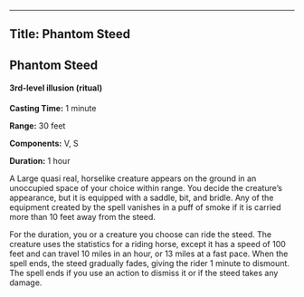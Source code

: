 -------------------------
Title: Phantom Steed
-------------------------

## Phantom Steed

#### 3rd-level illusion (ritual)


**Casting Time:** 1 minute 

**Range:** 30 feet

**Components:** V, S

**Duration:**
1 hour


A Large quasi real, horselike creature appears on the ground in an
unoccupied space of your choice within range. You decide the creature’s
appearance, but it is equipped with a saddle, bit, and bridle. Any of
the equipment created by the spell vanishes in a puff of smoke if it is
carried more than 10 feet away from the steed.

For the duration, you or a creature you choose can ride the steed. The
creature uses the statistics for a riding horse, except it has a speed
of 100 feet and can travel 10 miles in an hour, or 13 miles at a fast
pace. When the spell ends, the steed gradually fades, giving the rider 1
minute to dismount. The spell ends if you use an action to dismiss it or
if the steed takes any damage.


